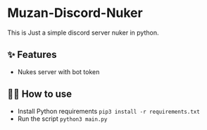 # Muzan-Discord-Nuker

This is Just a simple discord server nuker in python.

## ✨ Features

- Nukes server with bot token

## 💁‍♀️ How to use

- Install Python requirements `pip3 install -r requirements.txt`
- Run the script `python3 main.py`
